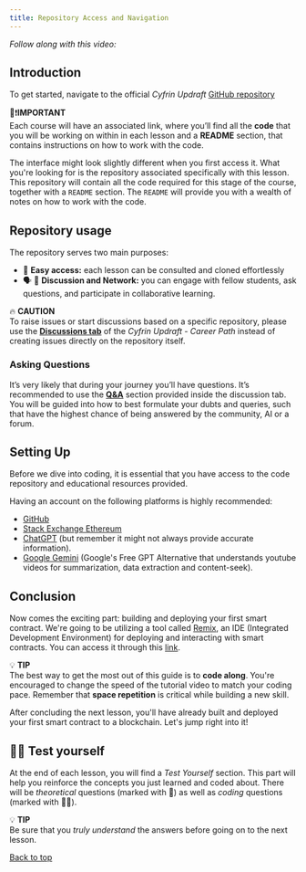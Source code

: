 ```yaml
---
title: Repository Access and Navigation
---
```


_Follow along with this video:_

<a name="top"></a>
## Introduction

To get started, navigate to the official *Cyfrin Updraft* [GitHub repository](https://github.com/Cyfrin/foundry-full-course-f23)

👀❗**IMPORTANT** <br>
Each course will have an associated link, where you’ll find all the **code** that you will be working on within in each lesson and a
**README** section, that contains instructions on how to work with the code.

The interface might look slightly different when you first access it. What you're looking for is the repository associated specifically with this lesson. This repository will contain all the code required for this stage of the course, together with a `README` section. The `README` will provide you with a wealth of notes on how to work with the code.

## Repository usage

The repository serves two main purposes:

- 🚪 **Easy access:** each lesson can be consulted and cloned effortlessly
- 🗣 👥 **Discussion and Network:** you can engage with fellow students, ask questions, and participate in collaborative learning.

🔥 **CAUTION** <br>
To raise issues or start discussions based on a specific repository, please use the [**Discussions tab**](https://github.com/Cyfrin/foundry-full-course-f23/discussions) of the *Cyfrin Updraft - Career Path* instead of creating issues directly on the repository itself.

### Asking Questions

It’s very likely that during your journey you’ll have questions. It’s recommended to use the [**Q&A**](https://github.com/Cyfrin/foundry-full-course-f23/discussions/new?category=q-a) section provided inside the discussion tab. You will be guided into how to best formulate your dubts and queries, such that have the highest chance of being answered by the community, AI or a forum.

## Setting Up

Before we dive into coding, it is essential that you have access to the code repository and educational resources provided.

Having an account on the following platforms is highly recommended:

- [GitHub](https://github.com/)
- [Stack Exchange Ethereum](https://ethereum.stackexchange.com/)
- [ChatGPT](https://openai.com/blog/chatgpt) (but remember it might not always provide accurate information).
- [Google Gemini](https://gemini.google.com/) (Google's Free GPT Alternative that understands youtube videos for summarization, data extraction and content-seek).


## Conclusion

Now comes the exciting part: building and deploying your first smart contract.
We're going to be utilizing a tool called [Remix](https://remix.ethereum.org/), an IDE (Integrated Development Environment) for deploying and interacting with smart contracts. You can access it through this [link](https://remix.ethereum.org/).

💡 **TIP** <br>
The best way to get the most out of this guide is to **code along**. You're encouraged to change the speed of the tutorial video to match your coding pace. Remember that **space repetition** is critical while building a new skill.

After concluding the next lesson, you'll have already built and deployed your first smart contract to a blockchain. Let's jump right into it!


## 👨‍💻 Test yourself
At the end of each lesson, you will find a *Test Yourself* section. This part will help you reinforce the concepts you just learned and coded about.
There will be *theoretical* questions (marked with 📕) as well as *coding* questions (marked with 👨‍💻).

💡 **TIP** <br>
Be sure that you *truly understand* the answers before going on to the next lesson.

[Back to top](#top)

